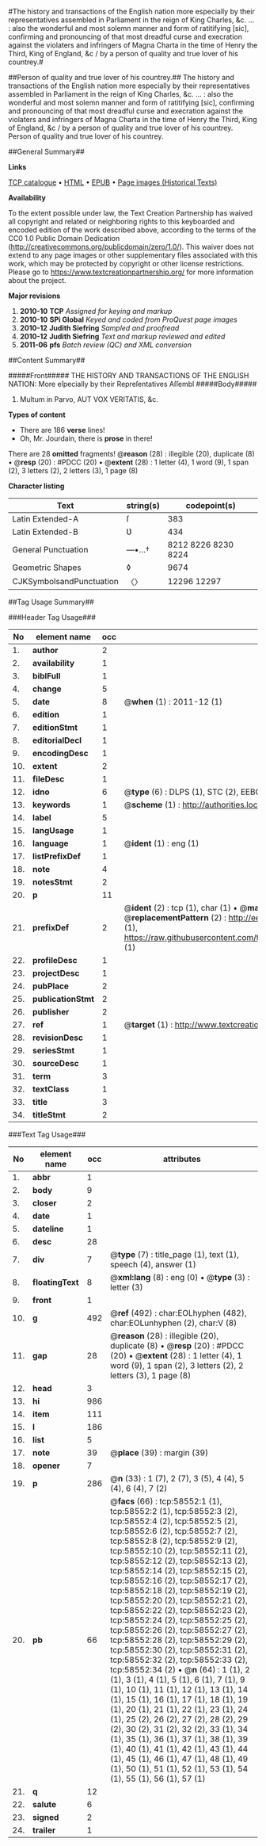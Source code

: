 #The history and transactions of the English nation more especially by their representatives assembled in Parliament in the reign of King Charles, &c. ... : also the wonderful and most solemn manner and form of ratitifying [sic], confirming and pronouncing of that most dreadful curse and execration against the violaters and infringers of Magna Charta in the time of Henry the Third, King of England, &c / by a person of quality and true lover of his countrey.#

##Person of quality and true lover of his countrey.##
The history and transactions of the English nation more especially by their representatives assembled in Parliament in the reign of King Charles, &c. ... : also the wonderful and most solemn manner and form of ratitifying [sic], confirming and pronouncing of that most dreadful curse and execration against the violaters and infringers of Magna Charta in the time of Henry the Third, King of England, &c / by a person of quality and true lover of his countrey.
Person of quality and true lover of his countrey.

##General Summary##

**Links**

[TCP catalogue](http://www.ota.ox.ac.uk/tcp/)  • 
[HTML](http://tei.it.ox.ac.uk/tcp/Texts-HTML/free/A43/A43890.html)  • 
[EPUB](http://tei.it.ox.ac.uk/tcp/Texts-EPUB/free/A43/A43890.epub) • 
[Page images (Historical Texts)](https://historicaltexts.jisc.ac.uk/eebo-12278105e)

**Availability**

To the extent possible under law, the Text Creation Partnership has waived all copyright and related or neighboring rights to this keyboarded and encoded edition of the work described above, according to the terms of the CC0 1.0 Public Domain Dedication (http://creativecommons.org/publicdomain/zero/1.0/). This waiver does not extend to any page images or other supplementary files associated with this work, which may be protected by copyright or other license restrictions. Please go to https://www.textcreationpartnership.org/ for more information about the project.

**Major revisions**

1. __2010-10__ __TCP__ *Assigned for keying and markup*
1. __2010-10__ __SPi Global__ *Keyed and coded from ProQuest page images*
1. __2010-12__ __Judith Siefring__ *Sampled and proofread*
1. __2010-12__ __Judith Siefring__ *Text and markup reviewed and edited*
1. __2011-06__ __pfs__ *Batch review (QC) and XML conversion*

##Content Summary##

#####Front#####
THE HISTORY AND TRANSACTIONS OF THE ENGLISH NATION: More eſpecially by their Repreſentatives Aſſembl
#####Body#####

1. Multum in Parvo, AUT VOX VERITATIS, &c.

**Types of content**

  * There are 186 **verse** lines!
  * Oh, Mr. Jourdain, there is **prose** in there!

There are 28 **omitted** fragments! 
 @__reason__ (28) : illegible (20), duplicate (8)  •  @__resp__ (20) : #PDCC (20)  •  @__extent__ (28) : 1 letter (4), 1 word (9), 1 span (2), 3 letters (2), 2 letters (3), 1 page (8)

**Character listing**


|Text|string(s)|codepoint(s)|
|---|---|---|
|Latin Extended-A|ſ|383|
|Latin Extended-B|Ʋ|434|
|General Punctuation|—•…†|8212 8226 8230 8224|
|Geometric Shapes|◊|9674|
|CJKSymbolsandPunctuation|〈〉|12296 12297|

##Tag Usage Summary##

###Header Tag Usage###

|No|element name|occ|attributes|
|---|---|---|---|
|1.|__author__|2||
|2.|__availability__|1||
|3.|__biblFull__|1||
|4.|__change__|5||
|5.|__date__|8| @__when__ (1) : 2011-12 (1)|
|6.|__edition__|1||
|7.|__editionStmt__|1||
|8.|__editorialDecl__|1||
|9.|__encodingDesc__|1||
|10.|__extent__|2||
|11.|__fileDesc__|1||
|12.|__idno__|6| @__type__ (6) : DLPS (1), STC (2), EEBO-CITATION (1), OCLC (1), VID (1)|
|13.|__keywords__|1| @__scheme__ (1) : http://authorities.loc.gov/ (1)|
|14.|__label__|5||
|15.|__langUsage__|1||
|16.|__language__|1| @__ident__ (1) : eng (1)|
|17.|__listPrefixDef__|1||
|18.|__note__|4||
|19.|__notesStmt__|2||
|20.|__p__|11||
|21.|__prefixDef__|2| @__ident__ (2) : tcp (1), char (1)  •  @__matchPattern__ (2) : ([0-9\-]+):([0-9IVX]+) (1), (.+) (1)  •  @__replacementPattern__ (2) : http://eebo.chadwyck.com/downloadtiff?vid=$1&page=$2 (1), https://raw.githubusercontent.com/textcreationpartnership/Texts/master/tcpchars.xml#$1 (1)|
|22.|__profileDesc__|1||
|23.|__projectDesc__|1||
|24.|__pubPlace__|2||
|25.|__publicationStmt__|2||
|26.|__publisher__|2||
|27.|__ref__|1| @__target__ (1) : http://www.textcreationpartnership.org/docs/. (1)|
|28.|__revisionDesc__|1||
|29.|__seriesStmt__|1||
|30.|__sourceDesc__|1||
|31.|__term__|3||
|32.|__textClass__|1||
|33.|__title__|3||
|34.|__titleStmt__|2||


###Text Tag Usage###

|No|element name|occ|attributes|
|---|---|---|---|
|1.|__abbr__|1||
|2.|__body__|9||
|3.|__closer__|2||
|4.|__date__|1||
|5.|__dateline__|1||
|6.|__desc__|28||
|7.|__div__|7| @__type__ (7) : title_page (1), text (1), speech (4), answer (1)|
|8.|__floatingText__|8| @__xml:lang__ (8) : eng (0)  •  @__type__ (3) : letter (3)|
|9.|__front__|1||
|10.|__g__|492| @__ref__ (492) : char:EOLhyphen (482), char:EOLunhyphen (2), char:V (8)|
|11.|__gap__|28| @__reason__ (28) : illegible (20), duplicate (8)  •  @__resp__ (20) : #PDCC (20)  •  @__extent__ (28) : 1 letter (4), 1 word (9), 1 span (2), 3 letters (2), 2 letters (3), 1 page (8)|
|12.|__head__|3||
|13.|__hi__|986||
|14.|__item__|111||
|15.|__l__|186||
|16.|__list__|5||
|17.|__note__|39| @__place__ (39) : margin (39)|
|18.|__opener__|7||
|19.|__p__|286| @__n__ (33) : 1 (7), 2 (7), 3 (5), 4 (4), 5 (4), 6 (4), 7 (2)|
|20.|__pb__|66| @__facs__ (66) : tcp:58552:1 (1), tcp:58552:2 (1), tcp:58552:3 (2), tcp:58552:4 (2), tcp:58552:5 (2), tcp:58552:6 (2), tcp:58552:7 (2), tcp:58552:8 (2), tcp:58552:9 (2), tcp:58552:10 (2), tcp:58552:11 (2), tcp:58552:12 (2), tcp:58552:13 (2), tcp:58552:14 (2), tcp:58552:15 (2), tcp:58552:16 (2), tcp:58552:17 (2), tcp:58552:18 (2), tcp:58552:19 (2), tcp:58552:20 (2), tcp:58552:21 (2), tcp:58552:22 (2), tcp:58552:23 (2), tcp:58552:24 (2), tcp:58552:25 (2), tcp:58552:26 (2), tcp:58552:27 (2), tcp:58552:28 (2), tcp:58552:29 (2), tcp:58552:30 (2), tcp:58552:31 (2), tcp:58552:32 (2), tcp:58552:33 (2), tcp:58552:34 (2)  •  @__n__ (64) : 1 (1), 2 (1), 3 (1), 4 (1), 5 (1), 6 (1), 7 (1), 9 (1), 10 (1), 11 (1), 12 (1), 13 (1), 14 (1), 15 (1), 16 (1), 17 (1), 18 (1), 19 (1), 20 (1), 21 (1), 22 (1), 23 (1), 24 (1), 25 (2), 26 (2), 27 (2), 28 (2), 29 (2), 30 (2), 31 (2), 32 (2), 33 (1), 34 (1), 35 (1), 36 (1), 37 (1), 38 (1), 39 (1), 40 (1), 41 (1), 42 (1), 43 (1), 44 (1), 45 (1), 46 (1), 47 (1), 48 (1), 49 (1), 50 (1), 51 (1), 52 (1), 53 (1), 54 (1), 55 (1), 56 (1), 57 (1)|
|21.|__q__|12||
|22.|__salute__|6||
|23.|__signed__|2||
|24.|__trailer__|1||
